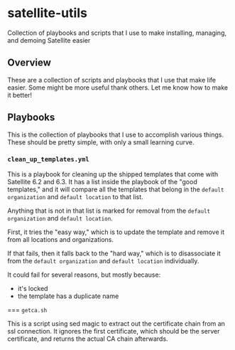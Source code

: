 # satellite-utils
Collection of playbooks and scripts that I use to make installing, managing, and demoing Satellite easier

## Overview

These are a collection of scripts and playbooks that I use that make life easier. Some might be more useful
thank others. Let me know how to make it better!

## Playbooks

This is the collection of playbooks that I use to accomplish various things. These should be pretty simple,
with only a small learning curve.

### `clean_up_templates.yml`

This is a playbook for cleaning up the shipped templates that come with Satellite 6.2 and 6.3. It has a list
inside the playbook of the "good templates," and it will compare all the templates that belong in the
`default organization` and `default location` to that list.

Anything that is not in that list is marked for removal from the `default organization` and `default location`.

First, it tries the "easy way," which is to update the template and remove it from all locations and organizations.

If that fails, then it falls back to the "hard way," which is to disassociate it from the `default organization` and
`default location` individually.

It could fail for several reasons, but mostly because:
* it's locked
* the template has a duplicate name

=== `getca.sh`

This is a script using sed magic to extract out the certificate chain from an ssl connection. It ignores the first
certificate, which should be the server certificate, and returns the actual CA chain afterwards.
